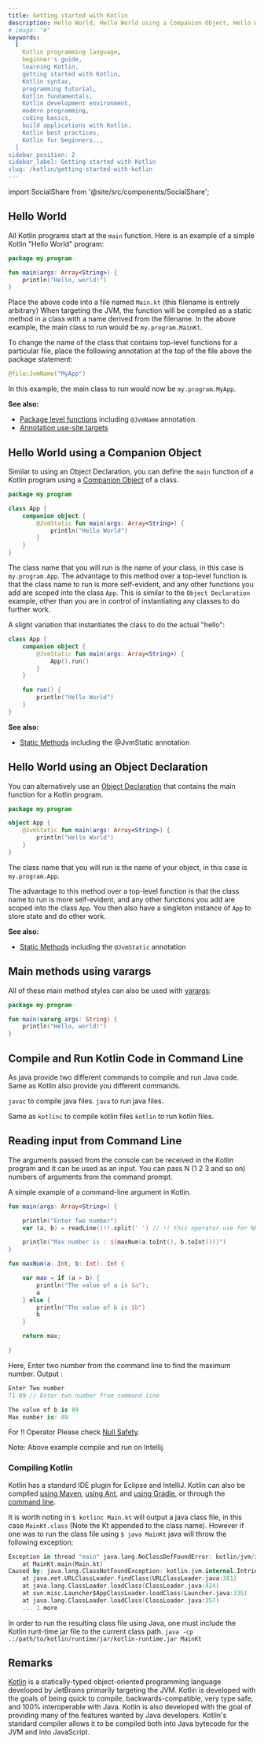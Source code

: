 ```yaml
---
title: Getting started with Kotlin
description: Hello World, Hello World using a Companion Object, Hello World using an Object Declaration, Main methods using varargs, Compile and Run Kotlin Code in Command Line, Reading input from Command Line
# image: "#"
keywords:
  [
    Kotlin programming language,
    beginner's guide,
    learning Kotlin,
    getting started with Kotlin,
    Kotlin syntax,
    programming tutorial,
    Kotlin fundamentals,
    Kotlin development environment,
    modern programming,
    coding basics,
    build applications with Kotlin,
    Kotlin best practices,
    Kotlin for beginners..,
  ]
sidebar_position: 2
sidebar_label: Getting started with Kotlin
slug: /kotlin/getting-started-with-kotlin
---
```


<!-- Import files -->

import SocialShare from '@site/src/components/SocialShare';

## Hello World

All Kotlin programs start at the `main` function. Here is an example of a simple Kotlin "Hello World" program:

```kotlin
package my.program

fun main(args: Array<String>) {
    println("Hello, world!")
}
```

Place the above code into a file named `Main.kt` (this filename is entirely arbitrary)
When targeting the JVM, the function will be compiled as a static method in a class with a name derived from the filename. In the above example, the main class to run would be `my.program.MainKt`.

To change the name of the class that contains top-level functions for a particular file, place the following annotation at the top of the file above the package statement:

```kotlin
@file:JvmName("MyApp")
```

In this example, the main class to run would now be `my.program.MyApp`.

**See also:**

- [Package level functions](https://kotlinlang.org/docs/reference/java-to-kotlin-interop.html#package-level-functions) including `@JvmName` annotation.<br/>
- [Annotation use-site targets](https://kotlinlang.org/docs/reference/annotations.html#annotation-use-site-targets)

## Hello World using a Companion Object

Similar to using an Object Declaration, you can define the `main` function of a Kotlin program using a [Companion Object](https://kotlinlang.org/docs/reference/object-declarations.html#companion-objects) of a class.

```kotlin
package my.program

class App {
    companion object {
        @JvmStatic fun main(args: Array<String>) {
            println("Hello World")
        }
    }
}
```

The class name that you will run is the name of your class, in this case is `my.program.App`.
The advantage to this method over a top-level function is that the class name to run is more self-evident, and any other functions you add are scoped into the class `App`. This is similar to the `Object Declaration` example, other than you are in control of instantiating any classes to do further work.

A slight variation that instantiates the class to do the actual "hello":

```kotlin
class App {
    companion object {
        @JvmStatic fun main(args: Array<String>) {
            App().run()
        }
    }

    fun run() {
        println("Hello World")
    }
}
```

**See also:**

- [Static Methods](https://kotlinlang.org/docs/reference/java-to-kotlin-interop.html#static-methods) including the @JvmStatic annotation

## Hello World using an Object Declaration

You can alternatively use an [Object Declaration](https://kotlinlang.org/docs/reference/object-declarations.html#object-declarations) that contains the main function for a Kotlin program.

```kotlin
package my.program

object App {
    @JvmStatic fun main(args: Array<String>) {
        println("Hello World")
    }
}
```

The class name that you will run is the name of your object, in this case is `my.program.App`.

The advantage to this method over a top-level function is that the class name to run is more self-evident, and any other functions you add are scoped into the class `App`. You then also have a singleton instance of `App` to store state and do other work.

**See also:**

- [Static Methods](https://kotlinlang.org/docs/reference/java-to-kotlin-interop.html#static-methods) including the `@JvmStatic` annotation

## Main methods using varargs

All of these main method styles can also be used with [varargs](https://kotlinlang.org/docs/reference/functions.html#variable-number-of-arguments-varargs):

```kotlin
package my.program

fun main(vararg args: String) {
    println("Hello, world!")
}
```

## Compile and Run Kotlin Code in Command Line

As java provide two different commands to compile and run Java code. Same as Kotlin also provide you different commands.

`javac` to compile java files.
`java` to run java files.

Same as
`kotlinc` to compile kotlin files
`kotlin` to run kotlin files.

## Reading input from Command Line

The arguments passed from the console can be received in the Kotlin program and it can be used as an input. You can pass N (1 2 3 and so on) numbers of arguments from the command prompt.

A simple example of a command-line argument in Kotlin.

```kotlin
fun main(args: Array<String>) {

    println("Enter Two number")
    var (a, b) = readLine()!!.split(' ') // !! this operator use for NPE(NullPointerException).

    println("Max number is : ${maxNum(a.toInt(), b.toInt())}")
}

fun maxNum(a: Int, b: Int): Int {

    var max = if (a > b) {
        println("The value of a is $a");
        a
    } else {
        println("The value of b is $b")
        b
    }

    return max;

}
```

Here, Enter two number from the command line to find the maximum number.
Output :

```kotlin
Enter Two number
71 89 // Enter two number from command line

The value of b is 89
Max number is: 89
```

For !! Operator Please check [Null Safety](https://kotlinlang.org/docs/reference/null-safety.html).

Note: Above example compile and run on Intellij.

### Compiling Kotlin

Kotlin has a standard IDE plugin for Eclipse and IntelliJ. Kotlin can also be compiled [using Maven](http://kotlinlang.org/docs/reference/using-maven.html), [using Ant](http://kotlinlang.org/docs/reference/using-ant.html), and [using Gradle](http://kotlinlang.org/docs/reference/using-gradle.html), or through the [command line](https://kotlinlang.org/docs/tutorials/command-line.html).

It is worth noting in `$ kotlinc Main.kt` will output a java class file, in this case `MainKt.class` (Note the Kt appended to the class name). However if one was to run the class file using `$ java MainKt` java will throw the following exception:

```kotlin
Exception in thread "main" java.lang.NoClassDefFoundError: kotlin/jvm/internal/Intrinsics
    at MainKt.main(Main.kt)
Caused by: java.lang.ClassNotFoundException: kotlin.jvm.internal.Intrinsics
    at java.net.URLClassLoader.findClass(URLClassLoader.java:381)
    at java.lang.ClassLoader.loadClass(ClassLoader.java:424)
    at sun.misc.Launcher$AppClassLoader.loadClass(Launcher.java:335)
    at java.lang.ClassLoader.loadClass(ClassLoader.java:357)
    ... 1 more
```

In order to run the resulting class file using Java, one must include the Kotlin runt-time jar file to the current class path.
`java -cp .:/path/to/kotlin/runtime/jar/kotlin-runtime.jar MainKt`

## Remarks

[Kotlin](http://kotlinlang.org) is a statically-typed object-oriented programming language developed by JetBrains primarily targeting the JVM. Kotlin is developed with the goals of being quick to compile, backwards-compatible, very type safe, and 100% interoperable with Java. Kotlin is also developed with the goal of providing many of the features wanted by Java developers. Kotlin's standard compiler allows it to be compiled both into Java bytecode for the JVM and into JavaScript.

<SocialShare />
